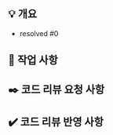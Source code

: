<!-- 
    PR 제목은 다음과 같은 형식으로 작성합니다.

    gitmoji [Feature/domain-issue number] title
    ex) :sparkles: [Feature/diary-1] 일기 작성 기능 구현
    
    PR에 사용되는 Gitmoji 가이드입니다.
    
    feat(✨) - Introduce new features
    fix(🐛) - Fix a bug
    docs(📝) - Add or update documentation
    style(🎨) - Improve structure / format of the code
    refactor(♻️) - Refactor code
    perf(⚡️) - Improve performance
    test(✅) - Add or update tests
    build(👷) - Add or update CI build system
    ci(💚) - Fix CI Build
    chore(⚙️) - Other changes 
    revert(⏪️) - Revert changes
    hotfix(🚑️) - Critical hotfix
-->


## 💡 개요
<!-- PR에 대한 설명을 간략하게 작성해주세요. -->
- resolved #0


## 📑 작업 사항
<!-- 진행한 작업에 관한 내용을 작성해주세요. (스크린 샷이 있다면 첨부해주세요) -->



## ✒️ 코드 리뷰 요청 사항
<!-- 리뷰어가 집중해서 봐야 하는 포인트나 궁금한 점을 작성해주세요. -->


## ✔️ 코드 리뷰 반영 사항
<!-- 코드 리뷰에 대한 반영사항을 작성해주세요. (재 PR 시에만 작성합니다) -->
